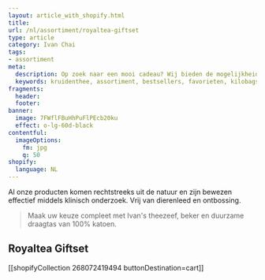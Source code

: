 ```yaml
---
layout: article_with_shopify.html
title:
url: /nl/assortiment/royaltea-giftset
type: article
category: Ivan Chai
tags:
- assortiment
meta:
  description: Op zoek naar een mooi cadeau? Wij bieden de mogelijkheid pakketten te upgraden met een theezeef, beker en duurzame draagtas van 100% katoen.
  keywords: kruidenthee, assortiment, bestsellers, favorieten, kilobags, inzichten, geschenkdoos, cadeau, katoen, draagtas, beker, theezeef
fragments:
  header:
  footer:
banner:
  image: 7FWflFBuHhPuFlPEcb20ku
  effect: o-lg-60d-black
contentful:
  imageOptions:
    fm: jpg
    q: 50
shopify:
  language: NL
---
```

Al onze producten komen rechtstreeks uit de natuur en zijn bewezen effectief middels klinisch onderzoek. Vrij van dierenleed en ontbossing.

> Maak uw keuze compleet met Ivan's theezeef, beker en duurzame draagtas van 100% katoen.

## Royaltea Giftset

[[shopifyCollection 268072419494 buttonDestination=cart]]
